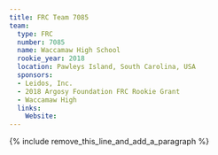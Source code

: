 ```yaml
---
title: FRC Team 7085
team:
  type: FRC
  number: 7085
  name: Waccamaw High School
  rookie_year: 2018
  location: Pawleys Island, South Carolina, USA
  sponsors:
  - Leidos, Inc.
  - 2018 Argosy Foundation FRC Rookie Grant
  - Waccamaw High
  links:
    Website:
---
```


{% include remove_this_line_and_add_a_paragraph %}